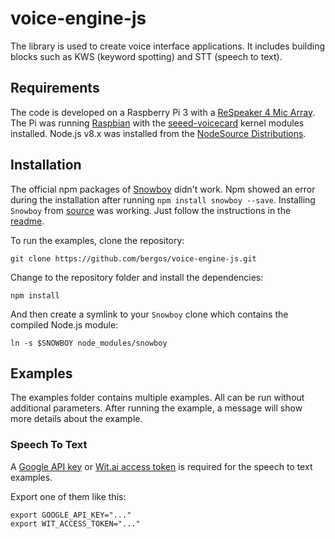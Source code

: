 # voice-engine-js

The library is used to create voice interface applications.
It includes building blocks such as KWS (keyword spotting) and STT (speech to text).

## Requirements

The code is developed on a Raspberry Pi 3 with a [ReSpeaker 4 Mic Array](https://www.seeedstudio.com/ReSpeaker-4-Mic-Array-for-Raspberry-Pi-p-2941.html).
The Pi was running [Raspbian](https://www.raspberrypi.org/downloads/raspbian/) with the [seeed-voicecard](https://github.com/respeaker/seeed-voicecard) kernel modules installed.
Node.js v8.x was installed from the [NodeSource Distributions](https://github.com/nodesource/distributions#installation-instructions).

## Installation

The official npm packages of [Snowboy](https://snowboy.kitt.ai/) didn't work.
Npm showed an error during the installation after running `npm install snowboy --save`.
Installing `Snowboy` from [source](https://github.com/Kitt-AI/snowboy) was working.
Just follow the instructions in the [readme](https://github.com/Kitt-AI/snowboy#compile-a-node-addon).

To run the examples, clone the repository:

```
git clone https://github.com/bergos/voice-engine-js.git
```

Change to the repository folder and install the dependencies:

```
npm install
```

And then create a symlink to your `Snowboy` clone which contains the compiled Node.js module:

```
ln -s $SNOWBOY node_modules/snowboy
```

## Examples

The examples folder contains multiple examples.
All can be run without additional parameters.
After running the example, a message will show more details about the example.

### Speech To Text

A [Google API key](https://support.google.com/googleapi/answer/6158862?hl=en) or [Wit.ai access token](https://github.com/wit-ai/wit-api-only-tutorial/blob/master/README.md#get-your-seed-token) is required for the speech to text examples.

Export one of them like this:

```
export GOOGLE_API_KEY="..."
export WIT_ACCESS_TOKEN="..."
``` 
